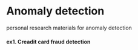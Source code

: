 # Anomaly detection
personal research materials for anomaly detection

#### ex1. Creadit card fraud detection
